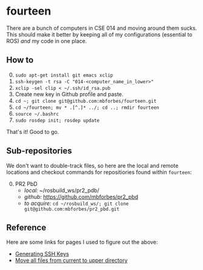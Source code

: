 # fourteen
There are a bunch of computers in CSE 014 and moving around them sucks. This should make it better by keeping all of my configurations (essential to ROS) *and* my code in one place.

## How to
0. `sudo apt-get install git emacs xclip`
0. `ssh-keygen -t rsa -C "014-<computer_name_in_lower>"`
0. `xclip -sel clip < ~/.ssh/id_rsa.pub`
0. Create new key in Github profile and paste.
0. `cd ~; git clone git@github.com:mbforbes/fourteen.git`
0. `cd ~/fourteen; mv * .[^.]* ../; cd ..; rmdir fourteen`
0. `source ~/.bashrc`
0. `sudo rosdep init; rosdep update`

That's it! Good to go.

## Sub-repositories
We don't want to double-track files, so here are the local and remote locations  and checkout commands for repositiories found within `fourteen`:

0. PR2 PbD
   - *local:* ~/rosbuild_ws/pr2_pdb/
   - *github:* https://github.com/mbforbes/pr2_pbd
   - *to acquire:* `cd ~/rosbuild_ws/; git clone git@github.com:mbforbes/pr2_pbd.git`

## Reference
Here are some links for pages I used to figure out the above:

- [Generating SSH Keys](http://help.github.com/articles/generating-ssh-keys#platform-linux)
- [Move all files from current to upper directory](http://superuser.com/questions/62141/linux-how-to-move-all-files-from-current-directory-to-upper-directory)
